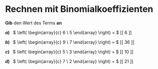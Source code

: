 <!--
version:  0.0.1

language: de

@style
main > *:not(:last-child) {
  margin-bottom: 3rem;
}

input {
    text-align: center;
}

.flex-container {
    display: flex;
    flex-wrap: wrap;
    align-items: stretch;
    gap: 20px;
}

.flex-child {
    flex: 1;
    min-width: 350px;
    margin-right: 20px;
}

@media (max-width: 400px) {
    .flex-child {
        flex: 100%;
        margin-right: 0;
    }
}
@end

formula: \carry   \textcolor{red}{\scriptsize #1}
formula: \digit   \rlap{\carry{#1}}\phantom{#2}#2
formula: \permil  \text{‰}

import: https://raw.githubusercontent.com/LiaTemplates/Tikz-Jax/main/README.md

script: https://cdn.jsdelivr.net/gh/LiaTemplates/Tikz-Jax@main/dist/index.js


tags: Binomialkoeffizient, sehr leicht, sehr niedrig, Angeben

comment: Gib den Wert des Terms mit Binomialkoeffizienten an.

author: Martin Lommatzsch

-->




# Rechnen mit Binomialkoeffizienten

**Gib** den Wert des Terms **an**

<section class="flex-container">
<div class="flex-child">

__$a)\;\;$__ $  \left( \begin{array}{c} 6 \\ 5 \end{array} \right) = $ [[  6  ]]

</div>
<div class="flex-child">

__$b)\;\;$__ $  \left( \begin{array}{c} 9 \\ 7 \end{array} \right) = $ [[  36  ]]

</div>
<div class="flex-child">

__$c)\;\;$__ $  \left( \begin{array}{c} 5 \\ 3 \end{array} \right) = $ [[  10  ]]

</div>
<div class="flex-child">

__$d)\;\;$__ $  \left( \begin{array}{c} 7 \\ 2 \end{array} \right) = $ [[  21  ]]

</div>
</section>

<br>
<br>
<br>
<br>


